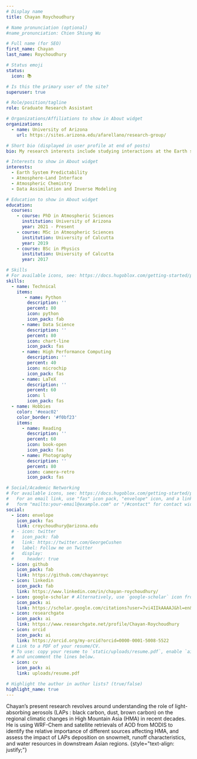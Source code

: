 ```yaml
---
# Display name
title: Chayan Roychoudhury

# Name pronunciation (optional)
#name_pronunciation: Chien Shiung Wu

# Full name (for SEO)
first_name: Chayan
last_name: Roychoudhury

# Status emoji
status:
  icon: 📚

# Is this the primary user of the site?
superuser: true

# Role/position/tagline
role: Graduate Research Assistant

# Organizations/Affiliations to show in About widget
organizations:
  - name: University of Arizona
    url: https://sites.arizona.edu/afarellano/research-group/

# Short bio (displayed in user profile at end of posts)
bio: My research interests include studying interactions at the Earth system interface, particularly atmospheric chemistry and land.

# Interests to show in About widget
interests:
  - Earth System Predictability
  - Atmosphere-Land Interface
  - Atmospheric Chemistry
  - Data Assimilation and Inverse Modeling

# Education to show in About widget
education:
  courses:
    - course: PhD in Atmospheric Sciences
      institution: University of Arizona
      year: 2021 - Present
    - course: MSc in Atmospheric Sciences
      institution: University of Calcutta
      year: 2019
    - course: BSc in Physics
      institution: University of Calcutta
      year: 2017

# Skills
# For available icons, see: https://docs.hugoblox.com/getting-started/page-builder/#icons
skills:
  - name: Technical
    items:
       - name: Python
        description: ''
        percent: 80
        icon: python
        icon_pack: fab
      - name: Data Science
        description: ''
        percent: 80
        icon: chart-line
        icon_pack: fas
      - name: High Performance Computing
        description: ''
        percent: 40
        icon: microchip
        icon_pack: fas
      - name: LaTeX
        description: ''
        percent: 60
        icon: l
        icon_pack: fas 
  - name: Hobbies
    color: '#eeac02'
    color_border: '#f0bf23'
    items:
      - name: Reading
        description: ''
        percent: 60
        icon: book-open
        icon_pack: fas
      - name: Photography
        description: ''
        percent: 80
        icon: camera-retro
        icon_pack: fas

# Social/Academic Networking
# For available icons, see: https://docs.hugoblox.com/getting-started/page-builder/#icons
#   For an email link, use "fas" icon pack, "envelope" icon, and a link in the
#   form "mailto:your-email@example.com" or "/#contact" for contact widget.
social:
  - icon: envelope
    icon_pack: fas
    link: croychoudhury@arizona.edu
  # - icon: twitter
  #   icon_pack: fab
  #   link: https://twitter.com/GeorgeCushen
  #   label: Follow me on Twitter
  #   display:
  #     header: true
  - icon: github
    icon_pack: fab
    link: https://github.com/chayanroyc
  - icon: linkedin
    icon_pack: fab
    link: https://www.linkedin.com/in/chayan-roychoudhury/
  - icon: google-scholar # Alternatively, use `google-scholar` icon from `ai` icon pack
    icon_pack: ai
    link: https://scholar.google.com/citations?user=7vi4IIkAAAAJ&hl=en&authuser=2
  - icon: researchgate
    icon_pack: ai
    link: https://www.researchgate.net/profile/Chayan-Roychoudhury
  - icon: orcid
    icon_pack: ai
    link: https://orcid.org/my-orcid?orcid=0000-0001-5008-5522
  # Link to a PDF of your resume/CV.
  # To use: copy your resume to `static/uploads/resume.pdf`, enable `ai` icons in `params.yaml`,
  # and uncomment the lines below.
  - icon: cv
    icon_pack: ai
    link: uploads/resume.pdf

# Highlight the author in author lists? (true/false)
highlight_name: true
---
```


Chayan’s present research revolves around understanding the role of light-absorbing aerosols (LAPs : black carbon, dust, brown carbon) on the regional climatic changes in High Mountain Asia (HMA) in recent decades. He is using WRF-Chem and satellite retrievals of AOD from MODIS to identify the relative importance of different sources affecting HMA, and assess the impact of LAPs deposition on snowmelt, runoff characteristics, and water resources in downstream Asian regions. 
{style="text-align: justify;"}
